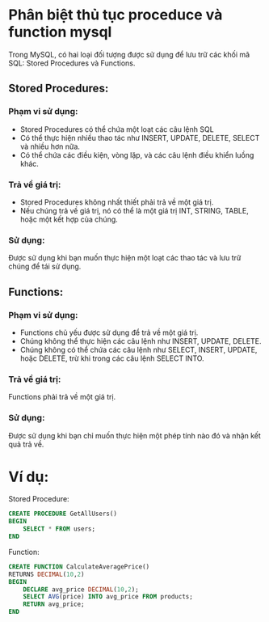 # Phân biệt thủ tục proceduce và function mysql

Trong MySQL, có hai loại đối tượng được sử dụng để lưu trữ các khối mã SQL: Stored Procedures và Functions.

## Stored Procedures:

### Phạm vi sử dụng:

- Stored Procedures có thể chứa một loạt các câu lệnh SQL
- Có thể thực hiện nhiều thao tác như INSERT, UPDATE, DELETE, SELECT và nhiều hơn nữa.
- Có thể chứa các điều kiện, vòng lặp, và các câu lệnh điều khiển luồng khác.

### Trả về giá trị:

- Stored Procedures không nhất thiết phải trả về một giá trị. 
- Nếu chúng trả về giá trị, nó có thể là một giá trị INT, STRING, TABLE, hoặc một kết hợp của chúng.

### Sử dụng:

Được sử dụng khi bạn muốn thực hiện một loạt các thao tác và lưu trữ chúng để tái sử dụng.


## Functions:

### Phạm vi sử dụng:

- Functions chủ yếu được sử dụng để trả về một giá trị. 
- Chúng không thể thực hiện các câu lệnh như INSERT, UPDATE, DELETE.
- Chúng không có thể chứa các câu lệnh như SELECT, INSERT, UPDATE, hoặc DELETE, trừ khi trong các câu lệnh SELECT INTO.

### Trả về giá trị:

Functions phải trả về một giá trị.

### Sử dụng:

Được sử dụng khi bạn chỉ muốn thực hiện một phép tính nào đó và nhận kết quả trả về.

# Ví dụ:

Stored Procedure:
```sql
CREATE PROCEDURE GetAllUsers()
BEGIN
    SELECT * FROM users;
END
```

Function:
```sql
CREATE FUNCTION CalculateAveragePrice()
RETURNS DECIMAL(10,2)
BEGIN
    DECLARE avg_price DECIMAL(10,2);
    SELECT AVG(price) INTO avg_price FROM products;
    RETURN avg_price;
END
```
